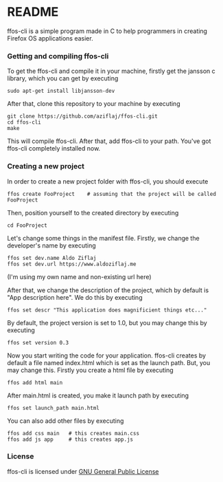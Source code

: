 # README #

ffos-cli is a simple program made in C to help programmers in creating Firefox OS applications easier. 

### Getting and compiling ffos-cli ###
To get the ffos-cli and compile it in your machine, firstly get the jansson c library, which you can get by executing
```
sudo apt-get install libjansson-dev
```

After that, clone this repository to your machine by executing
```
git clone https://github.com/aziflaj/ffos-cli.git
cd ffos-cli
make
```

This will compile ffos-cli. After that, add ffos-cli to your path. You've got ffos-cli completely installed now.

### Creating a new project ###
In order to create a new project folder with ffos-cli, you should execute
```
ffos create FooProject    # assuming that the project will be called FooProject
```

Then, position yourself to the created directory by executing
```
cd FooProject
```

Let's change some things in the manifest file. Firstly, we change the developer's name by executing
```
ffos set dev.name Aldo Ziflaj
ffos set dev.url https://www.aldoziflaj.me
```

(I'm using my own name and non-existing url here)

After that, we change the description of the project, which by default is "App description here". We do this by executing
```
ffos set descr "This application does magnificient things etc..."
```

By default, the project version is set to 1.0, but you may change this by executing
```
ffos set version 0.3
```

Now you start writing the code for your application. ffos-cli creates by default a file named index.html which is set as the launch path. But, you may change this. Firstly you create a html file by executing
```
ffos add html main
```
After main.html is created, you make it launch path by executing
```
ffos set launch_path main.html
```

You can also add other files by executing
```
ffos add css main 	# this creates main.css
ffos add js app		# this creates app.js
```

### License ###
ffos-cli is licensed under [GNU General Public License](http://www.gnu.org/copyleft/gpl.html)
